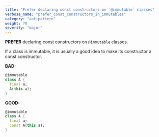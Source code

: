 ```yaml
---
title: "Prefer declaring const constructors on `@immutable` classes"
verbose_name: "prefer_const_constructors_in_immutables"
category: "antipattern"
weight: 70
severity: "major"
---
```

**PREFER** declaring const constructors on `@immutable` classes.

If a class is immutable, it is usually a good idea to make its constructor a
const constructor.

**BAD:**
```dart
@immutable
class A {
  final a;
  A(this.a);
}
```

**GOOD:**
```dart
@immutable
class A {
  final a;
  const A(this.a);
}
```


